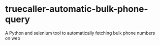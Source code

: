 # truecaller-automatic-bulk-phone-query
A Python and selenium tool to automatically fetching bulk phone numbers on web

